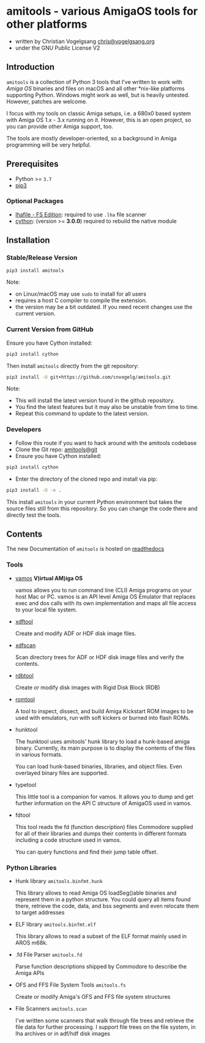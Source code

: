 # amitools - various AmigaOS tools for other platforms

- written by Christian Vogelgsang <chris@vogelgsang.org>
- under the GNU Public License V2

## Introduction

`amitools` is a collection of Python 3 tools that I've written to work with
*Amiga OS* binaries and files on macOS and all other *nix-like platforms
supporting Python. Windows might work as
well, but is heavily untested. However, patches are welcome.

I focus with my tools on classic Amiga setups, i.e. a 680x0 based system with
Amiga OS 1.x - 3.x running on it. However, this is an open project, so you can
provide other Amiga support, too.

The tools are mostly developer-oriented, so a background in Amiga programming
will be very helpful.

## Prerequisites

- Python >= ```3.7```
- [pip3][1]

### Optional Packages

- [lhafile - FS Edition][2]: required to use ```.lha``` file scanner
- [cython][3]: (version >= **3.0.0**) required to rebuild the native module

[1]: https://pip.pypa.io/en/stable/installation/
[2]: https://github.com/FrodeSolheim/python-lhafile
[3]: https://cython.org

## Installation

### Stable/Release Version

```bash
pip3 install amitools
```

Note:

- on Linux/macOS may use ``sudo`` to install for all users
- requires a host C compiler to compile the extension.
- the version may be a bit outdated. If you need recent changes use the
  current version.

### Current Version from GitHub

Ensure you have Cython installed:

```bash
pip3 install cython
```

Then install `amitools` directly from the git repository:

```bash
pip3 install -U git+https://github.com/cnvogelg/amitools.git
```

Note:

- This will install the latest version found in the github repository.
- You find the latest features but it may also be unstable from time to time.
- Repeat this command to update to the latest version.

### Developers

- Follow this route if you want to hack around with the amitools codebase
- Clone the Git repo: [amitools@git](https://github.com/cnvogelg/amitools)
- Ensure you have Cython installed:

```bash
pip3 install cython
```

- Enter the directory of the cloned repo and install via pip:

```bash
pip3 install -U -e .
```

This install `amitools` in your current Python environment but takes the
source files still from this repository. So you can change the code there
and directly test the tools.

## Contents

The new Documentation of `amitools` is hosted on [readthedocs][4]

### Tools

- [vamos](docs/vamos.md) **V)irtual AM)iga OS**

  vamos allows you to run command line (CLI) Amiga programs on your host
  Mac or PC. vamos is an API level Amiga OS Emulator that replaces exec
  and dos calls with its own implementation and maps all file access to
  your local file system.

- [xdftool][5]

  Create and modify ADF or HDF disk image files.

- [xdfscan][6]

  Scan directory trees for ADF or HDF disk image files and verify the contents.

- [rdbtool][7]

  Create or modify disk images with Rigid Disk Block (RDB)

- [romtool][8]

  A tool to inspect, dissect, and build Amiga Kickstart ROM images to be
  used with emulators, run with soft kickers or burned into flash ROMs.

- hunktool

  The hunktool uses amitools' hunk library to load a hunk-based amiga
  binary. Currently, its main purpose is to display the contents of the
  files in various formats.

  You can load hunk-based binaries, libraries, and object files. Even
  overlayed binary files are supported.

- typetool

  This little tool is a companion for vamos. It allows you to dump and get
  further information on the API C structure of AmigaOS used in vamos.

- fdtool

  This tool reads the fd (function description) files Commodore supplied for
  all of their libraries and dumps their contents in different formats
  including a code structure used in vamos.

  You can query functions and find their jump table offset.

[4]: https://amitools.readthedocs.io/
[5]: https://amitools.readthedocs.io/en/latest/tools/xdftool.html
[6]: https://amitools.readthedocs.io/en/latest/tools/xdfscan.html
[7]: https://amitools.readthedocs.io/en/latest/tools/rdbtool.html
[8]: https://amitools.readthedocs.io/en/latest/tools/romtool.html

### Python Libraries

- Hunk library ```amitools.binfmt.hunk```

  This library allows to read Amiga OS loadSeg()able binaries and represent
  them in a python structure. You could query all items found there,
  retrieve the code, data, and bss segments and even relocate them to target
  addresses

- ELF library ```amitools.binfmt.elf```

  This library allows to read a subset of the ELF format mainly used in
  AROS m68k.

- .fd File Parser ```amitools.fd```

  Parse function descriptions shipped by Commodore to describe the Amiga APIs

- OFS and FFS File System Tools ```amitools.fs```

  Create or modify Amiga's OFS and FFS file system structures

- File Scanners ```amitools.scan```

  I've written some scanners that walk through file trees and retrieve the
  file data for further processing. I support file trees on the file system,
  in lha archives or in adf/hdf disk images
